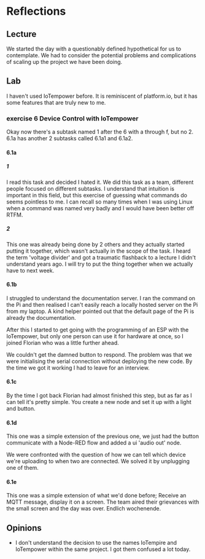 # Reflections

## Lecture
We started the day with a questionably defined hypothetical for us to contemplate. We had to consider the potential problems and complications of scaling up the project we have been doing.

## Lab
I haven't used IoTempower before. It is reminiscent of platform.io, but it has some features that are truly new to me.

### exercise 6 Device Control with IoTempower
Okay now there's a subtask named 1 after the 6 with a through f, but no 2. 6.1a has another 2 subtasks called 6.1a1 and 6.1a2.

#### 6.1a

##### 1
I read this task and decided I hated it. We did this task as a team, different people focused on different subtasks. I understand that intuition is important in this field, but this exercise of guessing what commands do seems pointless to me. I can recall so many times when I was using Linux when a command was named very badly and I would have been better off RTFM.

##### 2
This one was already being done by 2 others and they actually started putting it together, which wasn't actually in the scope of the task.
I heard the term 'voltage divider' and got a traumatic flashback to a lecture I didn't understand years ago. I will try to put the thing together when we actually have to next week.

#### 6.1b
I struggled to understand the documentation server. I ran the command on the Pi and then realised I can't easily reach a locally hosted server on the Pi from my laptop. A kind helper pointed out that the default page of the Pi is already the documentation.

After this I started to get going with the programming of an ESP with the IoTempower, but only one person can use it for hardware at once, so I joined Florian who was a little further ahead.

We couldn't get the damned button to respond. The problem was that we were initialising the serial connection without deploying the new code. By the time we got it working I had to leave for an interview.

#### 6.1c
By the time I got back Florian had almost finished this step, but as far as I can tell it's pretty simple. You create a new node and set it up with a light and button.

#### 6.1d
This one was a simple extension of the previous one, we just had the button communicate with a Node-RED flow and added a ui 'audio out' node.

We were confronted with the question of how we can tell which device we're uploading to when two are connected. We solved it by unplugging one of them.

#### 6.1e
This one was a simple extension of what we'd done before; Receive an MQTT message, display it on a screen. The team aired their grievances with the small screen and the day was over. Endlich wochenende.

## Opinions

- I don't understand the decision to use the names IoTempire and IoTempower within the same project. I got them confused a lot today.
